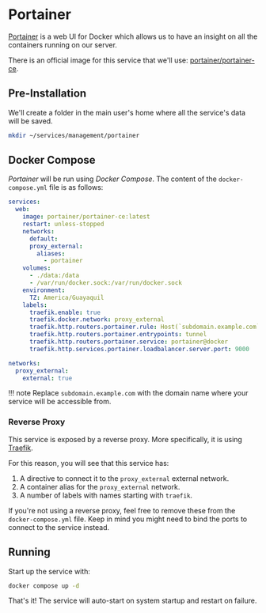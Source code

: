 # Portainer

[Portainer](https://www.portainer.io/) is a web UI for Docker which allows us to have an insight on all the containers running on our server.

There is an official image for this service that we'll use: [portainer/portainer-ce](https://hub.docker.com/r/portainer/portainer-ce).

## Pre-Installation

We'll create a folder in the main user's home where all the service's data will be saved.

```bash
mkdir ~/services/management/portainer
```

## Docker Compose

*Portainer* will be run using *Docker Compose*. The content of the `docker-compose.yml` file is as follows:

```yaml
services:
  web:
    image: portainer/portainer-ce:latest
    restart: unless-stopped
    networks:
      default:
      proxy_external:
        aliases:
          - portainer
    volumes:
      - ./data:/data
      - /var/run/docker.sock:/var/run/docker.sock
    environment:
      TZ: America/Guayaquil
    labels:
      traefik.enable: true
      traefik.docker.network: proxy_external
      traefik.http.routers.portainer.rule: Host(`subdomain.example.com`)
      traefik.http.routers.portainer.entrypoints: tunnel
      traefik.http.routers.portainer.service: portainer@docker
      traefik.http.services.portainer.loadbalancer.server.port: 9000

networks:
  proxy_external:
    external: true
```

!!! note
    Replace `subdomain.example.com` with the domain name where your service will be accessible from.

### Reverse Proxy

This service is exposed by a reverse proxy. More specifically, it is using [Traefik](../networking/traefik.md).

For this reason, you will see that this service has:

1. A directive to connect it to the `proxy_external` external network.
2. A container alias for the `proxy_external` network.
3. A number of labels with names starting with `traefik`.

If you're not using a reverse proxy, feel free to remove these from the `docker-compose.yml` file.
Keep in mind you might need to bind the ports to connect to the service instead.

## Running

Start up the service with:

```bash
docker compose up -d
```

That's it! The service will auto-start on system startup and restart on failure.

